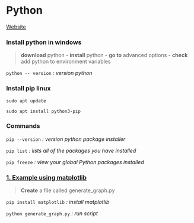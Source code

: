# Python
[Website](https://www.python.org/)

### Install python in windows

>**download** python -  **install** python - **go to** advanced options - **check** add python to environment variables

`python -- version` *: version python*

 ### Install pip  linux

`sudo apt update`

`sudo apt install python3-pip`
 
### Commands

`pip --version` *: version python package installer*

`pip list`  *: lists all of the packages you have installed*

`pip freeze` *: view your global Python packages installed*


### [1. Example using matplotlib](https://github.com/Darman1987/Python/tree/1.matplot) 
>**Create** a file called generate_graph.py

`pip install matplotlib` *: install matplotlib*

`python generate_graph.py` *: run script*

